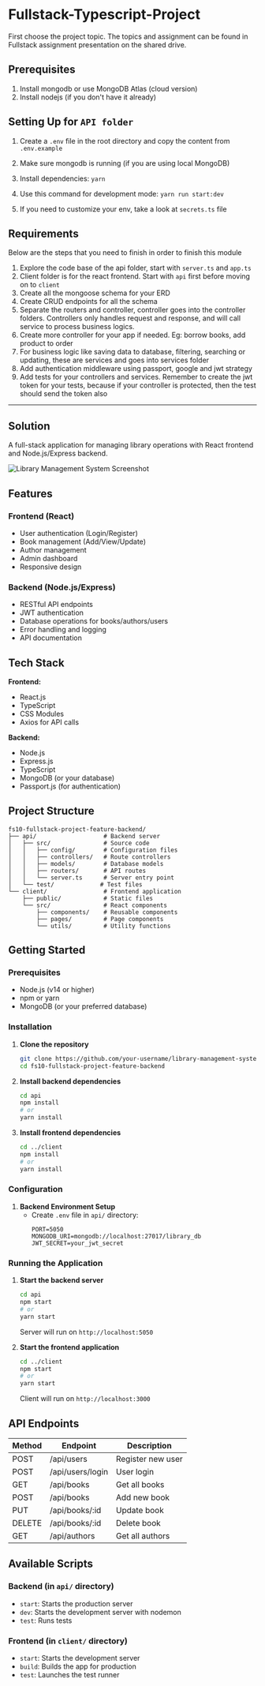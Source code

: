 # Fullstack-Typescript-Project

First choose the project topic. The topics and assignment can be found in Fullstack assignment presentation on the shared drive.

## Prerequisites

1. Install mongodb or use MongoDB Atlas (cloud version)
2. Install nodejs (if you don't have it already)

## Setting Up for `API folder`

1. Create a `.env` file in the root directory and copy the content from `.env.example`

2. Make sure mongodb is running (if you are using local MongoDB)
3. Install dependencies: `yarn`
4. Use this command for development mode: `yarn run start:dev`
5. If you need to customize your env, take a look at `secrets.ts` file

## Requirements

Below are the steps that you need to finish in order to finish this module

1. Explore the code base of the api folder, start with `server.ts` and `app.ts`
2. Client folder is for the react frontend. Start with `api` first before moving on to `client`
3. Create all the mongoose schema for your ERD
4. Create CRUD endpoints for all the schema
5. Separate the routers and controller, controller goes into the controller folders. Controllers only handles request and response, and will call service to process business logics.
6. Create more controller for your app if needed. Eg: borrow books, add product to order
7. For business logic like saving data to database, filtering, searching or updating, these are services and goes into services folder
8. Add authentication middleware using passport, google and jwt strategy
9. Add tests for your controllers and services. Remember to create the jwt token for your tests, because if your controller is protected, then the test should send the token also


---

## Solution

A full-stack application for managing library operations with React frontend and Node.js/Express backend.

![Library Management System Screenshot](https://via.placeholder.com/800x400?text=Library+Management+System+UI)

## Features

### Frontend (React)
- User authentication (Login/Register)
- Book management (Add/View/Update)
- Author management
- Admin dashboard
- Responsive design

### Backend (Node.js/Express)
- RESTful API endpoints
- JWT authentication
- Database operations for books/authors/users
- Error handling and logging
- API documentation

## Tech Stack

**Frontend:**
- React.js
- TypeScript
- CSS Modules
- Axios for API calls

**Backend:**
- Node.js
- Express.js
- TypeScript
- MongoDB (or your database)
- Passport.js (for authentication)

## Project Structure

```
fs10-fullstack-project-feature-backend/
├── api/                   # Backend server
│   ├── src/               # Source code
│   │   ├── config/        # Configuration files
│   │   ├── controllers/   # Route controllers
│   │   ├── models/        # Database models
│   │   ├── routers/       # API routes
│   │   └── server.ts      # Server entry point
│   └── test/             # Test files
└── client/                # Frontend application
    ├── public/            # Static files
    └── src/               # React components
        ├── components/    # Reusable components
        ├── pages/         # Page components
        └── utils/         # Utility functions
```

## Getting Started

### Prerequisites
- Node.js (v14 or higher)
- npm or yarn
- MongoDB (or your preferred database)

### Installation

1. **Clone the repository**
   ```bash
   git clone https://github.com/your-username/library-management-system.git
   cd fs10-fullstack-project-feature-backend
   ```

2. **Install backend dependencies**
   ```bash
   cd api
   npm install
   # or
   yarn install
   ```

3. **Install frontend dependencies**
   ```bash
   cd ../client
   npm install
   # or
   yarn install
   ```

### Configuration

1. **Backend Environment Setup**
   - Create `.env` file in `api/` directory:
     ```env
     PORT=5050
     MONGODB_URI=mongodb://localhost:27017/library_db
     JWT_SECRET=your_jwt_secret
     ```

### Running the Application

1. **Start the backend server**
   ```bash
   cd api
   npm start
   # or
   yarn start
   ```
   Server will run on `http://localhost:5050`

2. **Start the frontend application**
   ```bash
   cd ../client
   npm start
   # or
   yarn start
   ```
   Client will run on `http://localhost:3000`

## API Endpoints

| Method | Endpoint        | Description                |
|--------|----------------|---------------------------|
| POST   | /api/users     | Register new user          |
| POST   | /api/users/login | User login               |
| GET    | /api/books     | Get all books             |
| POST   | /api/books     | Add new book              |
| PUT    | /api/books/:id | Update book               |
| DELETE | /api/books/:id | Delete book               |
| GET    | /api/authors   | Get all authors           |

## Available Scripts

### Backend (in `api/` directory)
- `start`: Starts the production server
- `dev`: Starts the development server with nodemon
- `test`: Runs tests

### Frontend (in `client/` directory)
- `start`: Starts the development server
- `build`: Builds the app for production
- `test`: Launches the test runner


